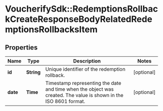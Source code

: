 # VoucherifySdk::RedemptionsRollbackCreateResponseBodyRelatedRedemptionsRollbacksItem

## Properties

| Name | Type | Description | Notes |
| ---- | ---- | ----------- | ----- |
| **id** | **String** | Unique identifier of the redemption rollback. | [optional] |
| **date** | **Time** | Timestamp representing the date and time when the object was created. The value is shown in the ISO 8601 format. | [optional] |

